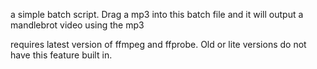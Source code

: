 a simple batch script. Drag a mp3 into this batch file and it will output a mandlebrot video using the mp3

requires latest version of ffmpeg and ffprobe. Old or lite versions do not have this feature built in.
